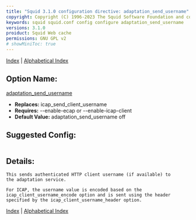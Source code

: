 ```yaml
---
title: "Squid 3.1.0 configuration directive: adaptation_send_username"
copyright: Copyright (C) 1996-2023 The Squid Software Foundation and contributors
keywords: squid squid.conf config configure adaptation_send_username
versions: 3.1.0
proiduct: Squid Web cache
permissions: GNU GPL v2
# showMiniToc: true
---
```

[Index](index#toc_adaptation_send_username) | [Alphabetical Index](index_all#toc_adaptation_send_username)

## Option Name:
[adaptation_send_username](#adaptation_send_username)
 * **Replaces:** icap_send_client_username
 * **Requires:** --enable-ecap or --enable-icap-client
 * **Default Value:** adaptation_send_username off


## Suggested Config:
```plaintext

```

## Details:

	This sends authenticated HTTP client username (if available) to
	the adaptation service.

	For ICAP, the username value is encoded based on the
	icap_client_username_encode option and is sent using the header
	specified by the icap_client_username_header option.



[Index](index#toc_adaptation_send_username) | [Alphabetical Index](index_all#toc_adaptation_send_username)

